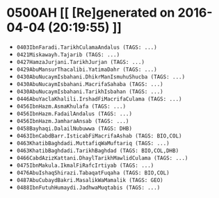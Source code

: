 # 0500AH [[ [Re]generated on 2016-04-04 (20:19:55) ]]

* `0403IbnFaradi.TarikhCulamaAndalus (TAGS: ...)`
* `0421Miskawayh.Tajarib (TAGS: ...)`
* `0427HamzaJurjani.TarikhJurjan (TAGS: ...)`
* `0429AbuMansurThacalibi.YatimaDahr (TAGS: ...)`
* `0430AbuNucaymIsbahani.DhikrManIsmuhuShucba (TAGS: ...)`
* `0430AbuNucaymIsbahani.MacrifaSahaba (TAGS: ...)`
* `0430AbuNucaymIsbahani.TarikhIsbahan (TAGS: ...)`
* `0446AbuYaclaKhalili.IrshadFiMacrifaCulama (TAGS: ...)`
* `0456IbnHazm.AsmaKhulafa (TAGS: ...)`
* `0456IbnHazm.FadailAndalus (TAGS: ...)`
* `0456IbnHazm.JamharaAnsab (TAGS: ...)`
* `0458Bayhaqi.DalailNubuwwa (TAGS: DHB)`
* `0463IbnCabdBarr.IsticabFiMacrifaAshab (TAGS: BIO,COL)`
* `0463KhatibBaghdadi.MuttafiqWaMuftariq (TAGS: ...)`
* `0463KhatibBaghdadi.TarikhBaghdad (TAGS: BIO,COL,DHB)`
* `0466CabdAzizKattani.DhaylTarikhMawlidCulama (TAGS: ...)`
* `0475IbnMakula.IkmalFiRafcIrtiyab (TAGS: ...)`
* `0476AbuIshaqShirazi.TabaqatFuqaha (TAGS: BIO,COL)`
* `0487AbuCubaydBakri.MasalikWaMamalik (TAGS: GEO)`
* `0488IbnFutuhHumaydi.JadhwaMuqtabis (TAGS: ...)`

